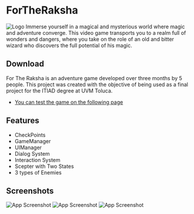 # ForTheRaksha
![Logo](https://img.itch.zone/aW1nLzE0MTc4Mjk5LmpwZw==/original/SPX%2Bqr.jpg)
Immerse yourself in a magical and mysterious world where magic and adventure converge. This video game transports you to a realm full of wonders and dangers, where you take on the role of an old and bitter wizard who discovers the full potential of his magic.

## Download
For The Raksha is an adventure game developed over three months by 5 people. This project was created with the objective of being used as a final project for the ITIAD degree at UVM Toluca.
- [You can test the game on the following page ](https://poncius35.itch.io/fortheraksha)

## Features
- CheckPoints
- GameManager
- UIManager 
- Dialog System
- Interaction System
- Scepter with Two States 
- 3 types of Enemies
  
  
## Screenshots
![App Screenshot](https://img.itch.zone/aW1hZ2UvMjM5Mzk5Mi8xNDE3NzExOC5wbmc=/original/fjwdw%2B.png)
![App Screenshot](https://img.itch.zone/aW1hZ2UvMjM5Mzk5Mi8xNDE3NzExNy5wbmc=/original/SSYK5L.png)
![App Screenshot](https://img.itch.zone/aW1hZ2UvMjM5Mzk5Mi8xNDE3NzUxOS5qcGc=/original/OljpoD.jpg)
